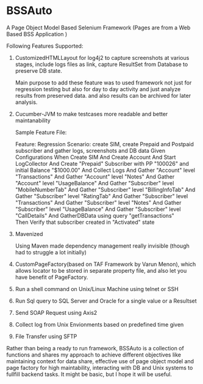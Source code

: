 # BSSAuto
A Page Object Model Based Selenium Framework (Pages are from a Web Based BSS Application )

Following Features Supported:

1. CustomizedHTMLLayout for log4j2 to capture screenshots at various stages, include logs files as link, capture ResultSet from Database to preserve DB state.

   Main purpose to add these feature was to used framework not just for regression testing but also for day to day activity and just analyze results from preserved data. and also results can be archived for later analysis.

2. Cucumber-JVM to make testcases more readable and better maintanability

   Sample Feature File:
   
   Feature: Regression
   Scenario: create SIM, create Prepaid and Postpaid subscriber and gather logs, screenshots and DB data
    	Given Configurations
    	When Create SIM
    	And Create Account
    	And Start LogCollector
      And Create "Prepaid" Subscriber with PP "100026" and initial Balance "$1000.00" 
    	And Collect Logs
    	And Gather "Account" level "Transactions"
    	And Gather "Account" level "Notes"
    	And Gather "Account" level "UsageBalance"
    	And Gather "Subscriber" level "MobileNumberTab"
    	And Gather "Subscriber" level "BillingInfoTab"
    	And Gather "Subscriber" level "RatingTab"
    	And Gather "Subscriber" level "Transactions"
    	And Gather "Subscriber" level "Notes"
    	And Gather "Subscriber" level "UsageBalance"
    	And Gather "Subscriber" level "CallDetails"
    	And GatherDBData using query "getTransactions" 	
    	Then Verify that subscriber created in "Activated" state

3. Mavenized

   Using Maven made dependency management really invisible (though had to struggle a lot initially)
   
4. CustomPageFactory(based on TAF Framework by Varun Menon), which allows locator to be stored in separate  property file, and also let you have benefit of PageFactory.
   
4. Run a shell command on Unix/Linux Machine using telnet or SSH

5. Run Sql query to SQL Server and Oracle for a single value or a Resultset

6. Send SOAP Request using Axis2

7. Collect log from Unix Envionments based on predefined time given

8. File Transfer using SFTP 

Rather than being a ready to run framework, BSSAuto is a collection of functions and shares my approach to achieve different objectives like 
maintaining context for data share, effective use of page object model and page factory for high maintability, interacting with DB and Unix systems to fullfill backend tasks. 
It might be basic, but I hope it will be useful. 

